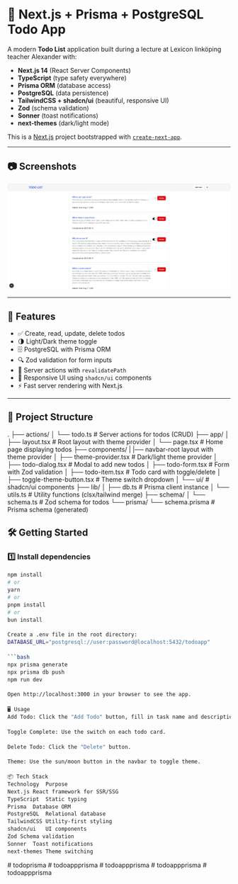 # 📝 Next.js + Prisma + PostgreSQL Todo App

A modern **Todo List** application built during a lecture at Lexicon linköping teacher Alexander with:

- **Next.js 14** (React Server Components)
- **TypeScript** (type safety everywhere)
- **Prisma ORM** (database access)
- **PostgreSQL** (data persistence)
- **TailwindCSS + shadcn/ui** (beautiful, responsive UI)
- **Zod** (schema validation)
- **Sonner** (toast notifications)
- **next-themes** (dark/light mode)

This is a [Next.js](https://nextjs.org) project bootstrapped with [`create-next-app`](https://nextjs.org/docs/app/api-reference/cli/create-next-app).

---

## 📷 Screenshots

![ScreenshotTodo](screenshot.png)

---

## 🚀 Features

- ✅ Create, read, update, delete todos
- 🌗 Light/Dark theme toggle
- 🗄 PostgreSQL with Prisma ORM
- 🔍 Zod validation for form inputs
- 🔄 Server actions with `revalidatePath`
- 🎨 Responsive UI using `shadcn/ui` components
- ⚡ Fast server rendering with Next.js

---

## 📂 Project Structure

.
├── actions/
│ └── todo.ts # Server actions for todos (CRUD)
├── app/
│ ├── layout.tsx # Root layout with theme provider
│ └── page.tsx # Home page displaying todos
├── components/
| |── navbar-root layout with theme provider
│ ├── theme-provider.tsx # Dark/light theme provider
│ ├── todo-dialog.tsx # Modal to add new todos
│ ├── todo-form.tsx # Form with Zod validation
│ ├── todo-item.tsx # Todo card with toggle/delete
│ ├── toggle-theme-button.tsx # Theme switch dropdown
│ └── ui/ # shadcn/ui components
├── lib/
│ ├── db.ts # Prisma client instance
│ └── utils.ts # Utility functions (clsx/tailwind merge)
├── schema/
│ └── schema.ts # Zod schema for todos
└── prisma/
└── schema.prisma # Prisma schema (generated)

## 🛠️ Getting Started

### 1️⃣ Install dependencies

````bash
npm install
# or
yarn
# or
pnpm install
# or
bun install

Create a .env file in the root directory:
DATABASE_URL="postgresql://user:password@localhost:5432/todoapp"

```bash
npx prisma generate
npx prisma db push
npm run dev

Open http://localhost:3000 in your browser to see the app.

🖥️ Usage
Add Todo: Click the "Add Todo" button, fill in task name and description.

Toggle Complete: Use the switch on each todo card.

Delete Todo: Click the "Delete" button.

Theme: Use the sun/moon button in the navbar to toggle theme.

📦 Tech Stack
Technology	Purpose
Next.js	React framework for SSR/SSG
TypeScript	Static typing
Prisma	Database ORM
PostgreSQL	Relational database
TailwindCSS	Utility-first styling
shadcn/ui	UI components
Zod	Schema validation
Sonner	Toast notifications
next-themes	Theme switching
````

#   t o d o p r i s m a 
 
 
#   t o d o a p p p r i s m a 
 
 #   t o d o a p p p r i s m a 
 
 #   t o d o a p p p r i s m a 
 
 #   t o d o a p p p r i s m a 
 
 